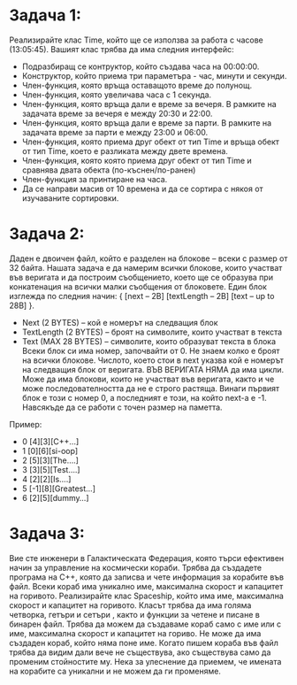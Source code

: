 # Задача 1: 
Реализирайте клас Time, който ще се използва за работа с часове (13:05:45). Вашият клас трябва да има следния интерфейс:

* Подразбиращ се контруктор, който създава часа на 00:00:00.
* Конструктор, който приема три параметъра - час, минути и секунди.
* Член-функция, която връща оставащото време до полунощ.
* Член-функция, която увеличава часа с 1 секунда.
* Член-функция, която връща дали е време за вечеря. В рамките на задачата време за вечеря е между 20:30 и 22:00.
* Член-функция, която връща дали е време за парти. В рамките на задачата време за парти е между 23:00 и 06:00.
* Член-функция, която приема друг обект от тип Time и връща обект от тип Time, което е разликата между двете времена.
* Член-функция, която която приема друг обект от тип Time и сравнява двата обекта (по-къснен/по-ранен)
* Член-функция за принтиране на часа.
* Да се направи масив от 10 времена и да се сортира с някоя от изучаваните сортировки.

# Задача 2: 
Даден е двоичен файл, който е разделен на блокове – всеки с размер от 32 байта. Нашата задача е да намерим всички блокове, които участват във веригата и да построим съобщението, което ще се образува при конкатенация на всички малки съобщения от блоковете. Един блок изглежда по следния начин: { [next – 2B] [textLength – 2B] [text – up to 28B] }.

* Next (2 BYTES) – кой е номерът на следващия блок
* TextLength (2 BYTES) – броят на символите, които участват в текста
* Text (MAX 28 BYTES) – символите, които образуват текста в блока Всеки блок си има номер, започвайти от 0. Не знаем колко е броят на всички блокове. Числото, което стои в next указва кой е номерът на следващия блок от веригата. ВЪВ ВЕРИГАТА НЯМА да има цикли. Може да има блокови, които не участват във веригата, както и че може последователността да не е строго растяща. Винаги първият блок е този с номер 0, а последният е този, на който next-a е -1. Навсякъде да се работи с точен размер на паметта.

Пример:
* 0 [4][3][C++…]
* 1 [0][6][si-oop]
* 2 [5][3][The….]
* 3 [3][5][Test….]
* 4 [2][2][Is….]
* 5 [-1][8][Greatest…]
* 6 [2][5][dummy…]

# Задача 3: 
Вие сте инженери в Галактическата Федерация, която търси ефективен начин за управление на космически кораби.  Трябва да създадете програма на C++, която да записва и чете информация за корабите във файл. Всеки кораб има уникално име, максимална скорост и капацитет на горивото. Реализирайте клас Spaceship, който има име, максимална скорост и капацитет на горивото. Класът трябва да има голяма четворка, гетъри и сетъри , както и функции за четене и писане в бинарен файл. Трябва да можем да създаваме кораб само с име или с име, максимална скорост и капацитет на гориво. Не може да има създаден кораб, който няма поне име. Когато пишем кораба във файл трябва да видим дали вече не съществува, ако съществува само да променим стойностите му. Нека за улеснение да приемем, че имената на корабите са уникални и не можем да ги променяме.
